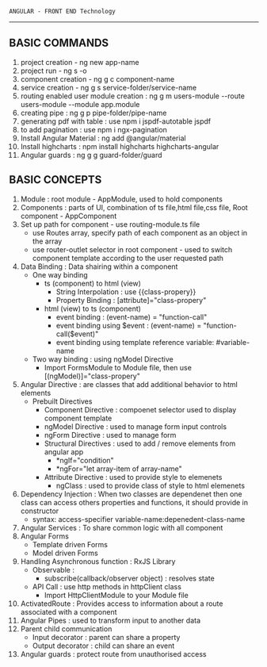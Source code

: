     ANGULAR - FRONT END Technology
-----------------------------------

BASIC COMMANDS
---------------
1. project creation - ng new app-name
2. project run - ng s -o
3. component creation - ng g c component-name
4. service creation - ng g s service-folder/service-name
5. routing enabled user module creation : ng g m users-module --route users-module --module app.module
6. creating pipe : ng g p pipe-folder/pipe-name
7. generating pdf with table : use npm i jspdf-autotable jspdf
8. to add pagination : use npm i ngx-pagination
9. Install Angular Material : ng add @angular/material
10. Install highcharts : npm install highcharts highcharts-angular
11. Angular guards : ng g g guard-folder/guard

BASIC CONCEPTS
----------------
1. Module : root module - AppModule, used to hold components
2. Components : parts of UI, combination of ts file,html file,css file, Root component - AppComponent
3. Set up path for component - use routing-module.ts file
    - use Routes array, specify path of each component as an object in the array
    - use router-outlet selector in root component - used to switch component template according to the user requested path
4. Data Binding : Data shairing within a component
    - One way binding 
        - ts (component) to html (view)
            - String Interpolation : use {{class-propery}}
            - Property Binding : [attribute]="class-propery"
        - html (view) to ts (component)
            - event binding : (event-name) = "function-call"
            - event binding using $event : (event-name) = "function-call($event)"
            - event binding using template reference variable: #variable-name
    - Two way binding : using ngModel Directive
        - Import FormsModule to Module file, then use [(ngModel)]="class-propery"
5. Angular Directive : are classes that add additional behavior to html elements 
    - Prebuilt Directives
        - Component Directive : compoenet selector used to display component template
        - ngModel Directive : used to manage form input controls
        - ngForm Directive : used to manage form
        - Structural Directives : used to add / remove elements from angular app
            - *ngIf="condition"
            - *ngFor="let array-item of array-name"
        - Attribute Directive : used to provide style to elemenets
            - ngClass : used to provide class of style to html elemenets
6. Dependency Injection : When two classes are dependenet then one class can access others properties and functions, it should provide in constructor
    - syntax: access-specifier variable-name:depenedent-class-name
7. Angular Services : To share common logic with all component
8. Angular Forms
    - Template driven Forms 
    - Model driven Forms
9. Handling Asynchronous function : RxJS Library
    - Observable :
        - subscribe(callback/observer object) : resolves state
    - API Call : use http methods in httpClient class 
        - Import HttpClientModule to your Module file
10. ActivatedRoute : Provides access to information about a route associated with a component 
11. Angular Pipes : used to transform input to another data
12. Parent child communication 
    - Input decorator : parent can share a property
    - Output decorator : child can share an event
13. Angular guards : protect route from unauthorised access